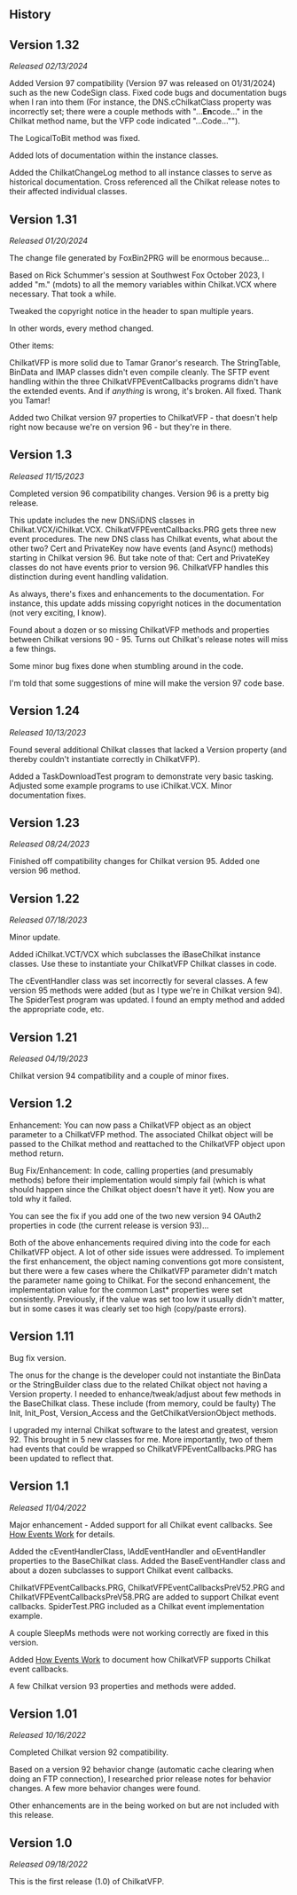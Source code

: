 
## History

## Version 1.32
*Released 02/13/2024*

Added Version 97 compatibility (Version 97 was released on 01/31/2024) such as the new CodeSign class. Fixed code bugs and documentation bugs when I ran into them (For instance, the DNS.cChilkatClass property was incorrectly set; there were a couple methods with "...**En**code..." in the Chilkat method name, but the VFP code indicated "...Code...""). 

The LogicalToBit method was fixed.

Added lots of documentation within the instance classes. 

Added the ChilkatChangeLog method to all instance classes to serve as historical documentation. Cross referenced all the Chilkat release notes to their affected individual classes.

## Version 1.31
*Released 01/20/2024*

The change file generated by FoxBin2PRG will be enormous because...

Based on Rick Schummer's session at Southwest Fox October 2023, I added "m." (mdots) to all the memory variables within Chilkat.VCX where necessary. That took a while.

Tweaked the copyright notice in the header to span multiple years.

In other words, every method changed.

Other items:

ChilkatVFP is more solid due to Tamar Granor's research. The StringTable, BinData and IMAP classes didn't even compile cleanly. The SFTP event handling within the three ChilkatVFPEventCallbacks programs didn't have the extended events. And if *anything* is wrong, it's broken. All fixed. Thank you Tamar! 

Added two Chilkat version 97 properties to ChilkatVFP - that doesn't help right now because we're on version 96 - but they're in there.

## Version 1.3
*Released 11/15/2023*

Completed version 96 compatibility changes. Version 96 is a pretty big release.

This update includes the new DNS/iDNS classes in Chilkat.VCX/iChilkat.VCX. ChilkatVFPEventCallbacks.PRG gets three new event procedures. The new DNS class has Chilkat events, what about the other two? Cert and PrivateKey now have events (and Async() methods) starting in Chilkat version 96. But take note of that: Cert and PrivateKey classes do not have events prior to version 96. ChilkatVFP handles this distinction during event handling validation.

As always, there's fixes and enhancements to the documentation. For instance, this update adds missing copyright notices in the documentation (not very exciting, I know). 

Found about a dozen or so missing ChilkatVFP methods and properties between Chilkat versions 90 - 95. Turns out Chilkat's release notes will miss a few things.

Some minor bug fixes done when stumbling around in the code.

I'm told that some suggestions of mine will make the version 97 code base.

## Version 1.24
*Released 10/13/2023*

Found several additional Chilkat classes that lacked a Version property (and thereby couldn't instantiate correctly in ChilkatVFP). 

Added a TaskDownloadTest program to demonstrate very basic tasking. Adjusted some example programs to use iChilkat.VCX. Minor documentation fixes. 

## Version 1.23
*Released 08/24/2023*

Finished off compatibility changes for Chilkat version 95. Added one version 96 method.

## Version 1.22
*Released 07/18/2023*

Minor update.

Added iChilkat.VCT/VCX which subclasses the iBaseChilkat instance classes. Use these to instantiate your ChilkatVFP Chilkat classes in code. 

The cEventHandler class was set incorrectly for several classes. A few version 95 methods were added (but as I type we're in Chilkat version 94). The SpiderTest program was updated. I found an empty method and added the appropriate code, etc.

## Version 1.21
*Released 04/19/2023*

Chilkat version 94 compatibility and a couple of minor fixes.

## Version 1.2

Enhancement: You can now pass a ChilkatVFP object as an object parameter to a ChilkatVFP method. The associated Chilkat object will be passed to the Chilkat method and reattached to the ChilkatVFP object upon method return.

Bug Fix/Enhancement: In code, calling properties (and presumably methods) before their implementation would simply fail (which is what should happen since the Chilkat object doesn't have it yet). Now you are told why it failed.

You can see the fix if you add one of the two new version 94 OAuth2 properties in code (the current release is version 93)...

Both of the above enhancements required diving into the code for each ChilkatVFP object. A lot of other side issues were addressed. To implement the first enhancement, the object naming conventions got more consistent, but there were a few cases where the ChilkatVFP parameter didn't match the parameter name going to Chilkat. For the second enhancement, the implementation value for the common Last* properties were set consistently. Previously, if the value was set too low it usually didn't matter, but in some cases it was clearly set too high (copy/paste errors).

## Version 1.11

Bug fix version.

The onus for the change is the developer could not instantiate the BinData or the StringBuilder class due to the related Chilkat object not having a Version property. I needed to enhance/tweak/adjust about few methods in the BaseChilkat class. These include (from memory, could be faulty) The Init, Init_Post, Version_Access and the GetChilkatVersionObject methods.

I upgraded my internal Chilkat software to the latest and greatest, version 92. This brought in 5 new classes for me. More importantly, two of them had events that could be wrapped so ChilkatVFPEventCallbacks.PRG has been updated to reflect that.

## Version 1.1
*Released 11/04/2022*

Major enhancement - Added support for all Chilkat event callbacks. See <a href="D:/ChilKat/Documentation/How%20Events%20Work.md" target="_blank">How Events Work</a> for details.

Added the cEventHandlerClass, lAddEventHandler and oEventHandler properties to the BaseChilkat class. Added the BaseEventHandler class and about a dozen subclasses to support Chilkat event callbacks.

ChilkatVFPEventCallbacks.PRG, ChilkatVFPEventCallbacksPreV52.PRG and ChilkatVFPEventCallbacksPreV58.PRG are added to support Chilkat event callbacks. SpiderTest.PRG included as a Chilkat event implementation example.

A couple SleepMs methods were not working correctly are fixed in this version.

Added <a href="D:/ChilKat/Documentation/How%20Events%20Work.md" target="_blank">How Events Work</a> to document how ChilkatVFP supports Chilkat event callbacks.

A few Chilkat version 93 properties and methods were added.

## Version 1.01
*Released 10/16/2022*

Completed Chilkat version 92 compatibility.

Based on a version 92 behavior change (automatic cache clearing when doing an FTP connection), I researched prior release notes for behavior changes. A few more behavior changes were found.

Other enhancements are in the being worked on but are not included with this release.

## Version 1.0
*Released 09/18/2022*

This is the first release (1.0) of ChilkatVFP.

